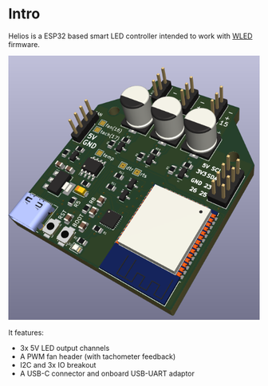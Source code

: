 # Intro

Helios is a ESP32 based smart LED controller intended to work with [WLED](https://kno.wled.ge/) firmware.

![image not found!](./_images/banner.png)

It features:

* 3x 5V LED output channels
* A PWM fan header (with tachometer feedback)
* I2C and 3x IO breakout
* A USB-C connector and onboard USB-UART adaptor
